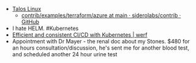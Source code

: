 - [Talos Linux](https://www.talos.dev/)
	- [contrib/examples/terraform/azure at main · siderolabs/contrib · GitHub](https://github.com/siderolabs/contrib/tree/main/examples/terraform/azure)
- I hate HELM. #Kubernetes
- [Efficient and consistent CI/CD with Kubernetes | werf](https://werf.io/)
- Appointment with Dr Mayer - the renal doc about my Stones. $480 for an hours consultation/discussion, he's sent  me for another blood test, and scheduled another 24 hour urine test